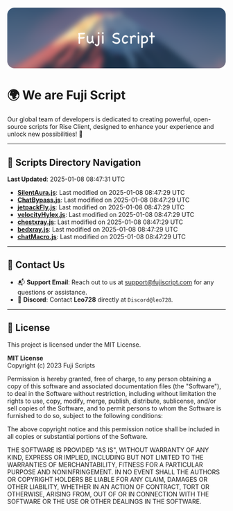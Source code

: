 ![Banner](.github/b.webp)

# 🌍 **We are Fuji Script**

Our global team of developers is dedicated to creating powerful, open-source scripts for Rise Client, designed to enhance your experience and unlock new possibilities! 🌟

---
<!-- SCRIPTS_NAVIGATION_START -->
## 📂 **Scripts Directory Navigation**

**Last Updated**: 2025-01-08 08:47:31 UTC

- **[SilentAura.js](scripts/SilentAura.js)**: Last modified on 2025-01-08 08:47:29 UTC
- **[ChatBypass.js](scripts/ChatBypass.js)**: Last modified on 2025-01-08 08:47:29 UTC
- **[jetpackFly.js](scripts/jetpackFly.js)**: Last modified on 2025-01-08 08:47:29 UTC
- **[velocityHylex.js](scripts/velocityHylex.js)**: Last modified on 2025-01-08 08:47:29 UTC
- **[chestxray.js](scripts/chestxray.js)**: Last modified on 2025-01-08 08:47:29 UTC
- **[bedxray.js](scripts/bedxray.js)**: Last modified on 2025-01-08 08:47:29 UTC
- **[chatMacro.js](scripts/chatMacro.js)**: Last modified on 2025-01-08 08:47:29 UTC

<!-- SCRIPTS_NAVIGATION_END -->

---

## 💬 **Contact Us**  
- 📬 **Support Email**: Reach out to us at [support@fujiscript.com](mailto:support@fujiscript.com) for any questions or assistance.  
- 💬 **Discord**: Contact **Leo728** directly at `Discord@leo728`.

---

## 📜 **License**

This project is licensed under the MIT License.  

**MIT License**  
Copyright (c) 2023 Fuji Scripts  

Permission is hereby granted, free of charge, to any person obtaining a copy of this software and associated documentation files (the "Software"), to deal in the Software without restriction, including without limitation the rights to use, copy, modify, merge, publish, distribute, sublicense, and/or sell copies of the Software, and to permit persons to whom the Software is furnished to do so, subject to the following conditions:  

The above copyright notice and this permission notice shall be included in all copies or substantial portions of the Software.  

THE SOFTWARE IS PROVIDED "AS IS", WITHOUT WARRANTY OF ANY KIND, EXPRESS OR IMPLIED, INCLUDING BUT NOT LIMITED TO THE WARRANTIES OF MERCHANTABILITY, FITNESS FOR A PARTICULAR PURPOSE AND NONINFRINGEMENT. IN NO EVENT SHALL THE AUTHORS OR COPYRIGHT HOLDERS BE LIABLE FOR ANY CLAIM, DAMAGES OR OTHER LIABILITY, WHETHER IN AN ACTION OF CONTRACT, TORT OR OTHERWISE, ARISING FROM, OUT OF OR IN CONNECTION WITH THE SOFTWARE OR THE USE OR OTHER DEALINGS IN THE SOFTWARE.  
